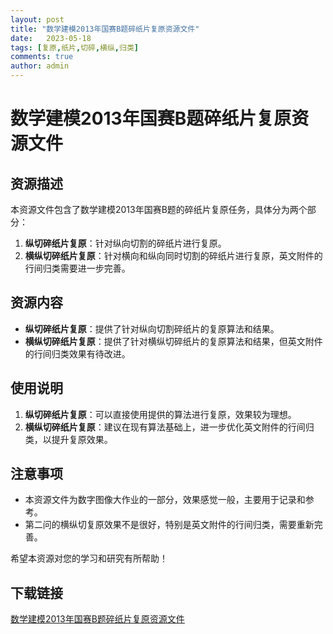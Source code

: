 ```yaml
---
layout: post
title: "数学建模2013年国赛B题碎纸片复原资源文件"
date:   2023-05-18
tags: [复原,纸片,切碎,横纵,归类]
comments: true
author: admin
---
```

# 数学建模2013年国赛B题碎纸片复原资源文件

## 资源描述

本资源文件包含了数学建模2013年国赛B题的碎纸片复原任务，具体分为两个部分：

1. **纵切碎纸片复原**：针对纵向切割的碎纸片进行复原。
2. **横纵切碎纸片复原**：针对横向和纵向同时切割的碎纸片进行复原，英文附件的行间归类需要进一步完善。

## 资源内容

- **纵切碎纸片复原**：提供了针对纵向切割碎纸片的复原算法和结果。
- **横纵切碎纸片复原**：提供了针对横纵切碎纸片的复原算法和结果，但英文附件的行间归类效果有待改进。

## 使用说明

1. **纵切碎纸片复原**：可以直接使用提供的算法进行复原，效果较为理想。
2. **横纵切碎纸片复原**：建议在现有算法基础上，进一步优化英文附件的行间归类，以提升复原效果。

## 注意事项

- 本资源文件为数字图像大作业的一部分，效果感觉一般，主要用于记录和参考。
- 第二问的横纵切复原效果不是很好，特别是英文附件的行间归类，需要重新完善。

希望本资源对您的学习和研究有所帮助！

## 下载链接

[数学建模2013年国赛B题碎纸片复原资源文件](https://pan.quark.cn/s/f24136c4b315)